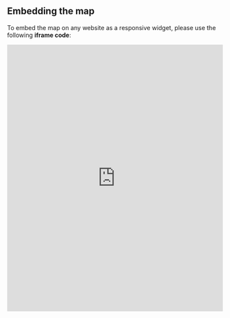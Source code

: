 ## Embedding the map

To embed the map on any website as a responsive widget, please use the following **iframe code**:

<iframe title="Euranet Map" aria-label="Map" id="euranet-map-map-farmland" src="https://map-farmland.vercel.app" scrolling="no" frameborder="0"style="width: 0; min-width: 100% !important; border: none;" height="624"></iframe><script type="text/javascript">window.addEventListener("message",e=>{if("https://map-farmland.vercel.app"!==e.origin)return;let t=e.data;if(t.height){document.getElementById("euranet-map-map-farmland").height=t.height+"px"}},!1)</script>